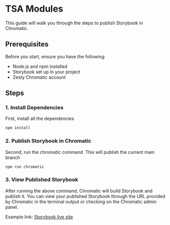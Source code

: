 # TSA Modules

This guide will walk you through the steps to publish Storybook in Chromatic.

## Prerequisites

Before you start, ensure you have the following:

- Node.js and npm installed
- Storybook set up in your project
- Zesty Chromatic account

## Steps

### 1. Install Dependencies

First, install all the dependencies

```bash
npm install
```

### 2. Publish Storybook in Chromatic

Second, run the chromatic command. This will publish the current main branch

```bash
npm run chromatic
```

### 3. View Published Storybook

After running the above command, Chromatic will build Storybook and publish it. You can view your published Storybook through the URL provided by Chromatic in the terminal output or checking on the Chromatic admin panel.

Example link: [Storybook live site](https://66a3ab7727d12c15c5e42353-fczjvllgyt.chromatic.com/)
